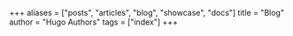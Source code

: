 +++
aliases = ["posts", "articles", "blog", "showcase", "docs"]
title = "Blog"
author = "Hugo Authors"
tags = ["index"]
+++
